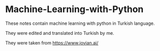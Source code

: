 # Machine-Learning-with-Python #

These notes contain machine learning with python in Turkish language.

They were edited and translated into Turkish by me. 

They were taken from https://www.jovian.ai/

